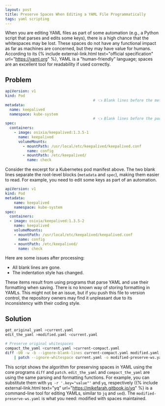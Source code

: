 ```yaml
---
layout: post
title: Preserve Spaces When Editing a YAML File Programmatically
tags: yaml scripting
---
```


When you are editing YAML files as part of some automation (e.g., a Python script that parses and edits some keys),
there is a high chance that the whitespaces may be lost. These spaces do not have any functional impact as far as
machines are concerned, but they may have value for humans. According to its {% include external-link.html text="official specification" url="https://yaml.org" %},
YAML is a "human-friendly" language; spaces are an excellent tool for readability if used correctly.

## Problem

```yaml
apiVersion: v1
kind: Pod
                                        # 👈 Blank lines before the metadata
metadata:
  name: keepalived
  namespace: kube-system
                                        # 👈 Blank lines before the pod spec
spec:
  containers:
    - image: osixia/keepalived:1.3.5-1
      name: keepalived
      volumeMounts:
        - mountPath: /usr/local/etc/keepalived/keepalived.conf
          name: config
        - mountPath: /etc/keepalived/
          name: check
```

Consider the excerpt for a Kubernetes pod manifest above. The two blank lines separate the root-level blocks
(`metadata` and `spec`), making them easier to read. For example, you need to edit some keys as part of an automation.

```yaml
apiVersion: v1
kind: Pod
metadata:
    name: keepalived
    namespace: kube-system
spec:
  containers:
  - image: osixia/keepalived:1.3.5-2
    name: keepalived
    volumeMounts:
    - mountPath: /usr/local/etc/keepalived/keepalived.conf
      name: config
    - mountPath: /etc/keepalived/
      name: check
```

Here are some issues after processing:

- All blank lines are gone.
- The indentation style has changed.

These items result from using programs that parse YAML and use their formatting when saving.
There is no known way of storing formatting in YAMLs. This might not be an issue, but if you push this
file to version control, the repository owners may find it unpleasant due to its inconsistency with their coding style.

## Solution

```sh
get_original_yaml >current.yaml
edit_the_yaml >modified.yaml <current.yaml

# Preserve original whitespaces
compact_the_yaml <current.yaml >current-compact.yaml
diff -U0 -w -b --ignore-blank-lines current-compact.yaml modified.yaml \
    | patch --ignore-whitespace current.yaml -o modified-preserve-ws.yaml
```

This script shows the algorithm for preserving spaces in YAML using the core programs `diff` and `patch`.
`edit_the_yaml` and `compact_the_yaml` are using the same parsing and formatting functions. For example,
you can substitute them with `yq -r '.key="value"'` and `yq`, respectively
({% include external-link.html text="yq" url="https://mikefarah.gitbook.io/yq" %} is a command-line tool for editing YAMLs, similar to `jq` and `sed`).
The `modified-preserve-ws.yaml` is what you need: modified with spaces maintained.
